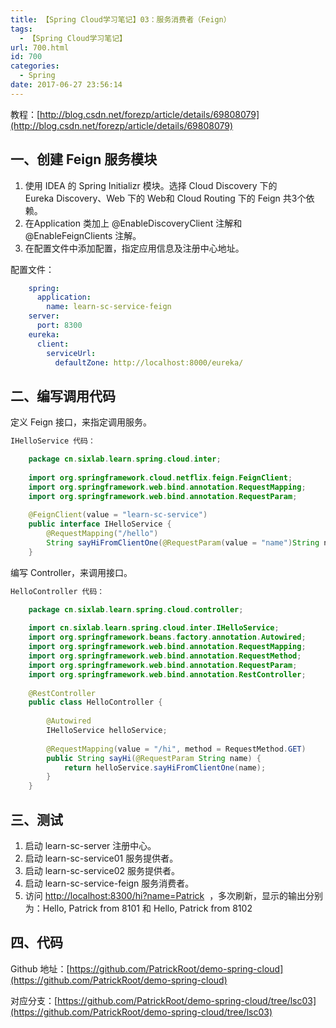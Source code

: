 ```yaml
---
title: 【Spring Cloud学习笔记】03：服务消费者（Feign）
tags:
  - 【Spring Cloud学习笔记】
url: 700.html
id: 700
categories:
  - Spring
date: 2017-06-27 23:56:14
---
```


教程：[http://blog.csdn.net/forezp/article/details/69808079](http://blog.csdn.net/forezp/article/details/69808079)  
<!-- more -->
一、创建 Feign 服务模块
---------------

1.  使用 IDEA 的 Spring Initializr 模块。选择 Cloud Discovery 下的 Eureka Discovery、Web 下的 Web和 Cloud Routing 下的 Feign 共3个依赖。
2.  在Application 类加上 @EnableDiscoveryClient 注解和 @EnableFeignClients 注解。
3.  在配置文件中添加配置，指定应用信息及注册中心地址。

配置文件：
```yml
    spring:
      application:
        name: learn-sc-service-feign
    server:
      port: 8300
    eureka:
      client:
        serviceUrl:
          defaultZone: http://localhost:8000/eureka/
```
二、编写调用代码
--------

定义 Feign 接口，来指定调用服务。
```java
IHelloService 代码：

    package cn.sixlab.learn.spring.cloud.inter;
    
    import org.springframework.cloud.netflix.feign.FeignClient;
    import org.springframework.web.bind.annotation.RequestMapping;
    import org.springframework.web.bind.annotation.RequestParam;
    
    @FeignClient(value = "learn-sc-service")
    public interface IHelloService {
        @RequestMapping("/hello")
        String sayHiFromClientOne(@RequestParam(value = "name")String name);
    }
```
编写 Controller，来调用接口。
```java
HelloController 代码：

    package cn.sixlab.learn.spring.cloud.controller;
    
    import cn.sixlab.learn.spring.cloud.inter.IHelloService;
    import org.springframework.beans.factory.annotation.Autowired;
    import org.springframework.web.bind.annotation.RequestMapping;
    import org.springframework.web.bind.annotation.RequestMethod;
    import org.springframework.web.bind.annotation.RequestParam;
    import org.springframework.web.bind.annotation.RestController;
    
    @RestController
    public class HelloController {
        
        @Autowired
        IHelloService helloService;
        
        @RequestMapping(value = "/hi", method = RequestMethod.GET)
        public String sayHi(@RequestParam String name) {
            return helloService.sayHiFromClientOne(name);
        }
    }
```
三、测试
----

1.  启动 learn-sc-server 注册中心。
2.  启动 learn-sc-service01 服务提供者。
3.  启动 learn-sc-service02 服务提供者。
4.  启动 learn-sc-service-feign 服务消费者。
5.  访问 [http://localhost:8300/hi?name=Patrick](http://localhost:8300/hi?name=Patrick)  ，多次刷新，显示的输出分别为：Hello, Patrick from 8101 和 Hello, Patrick from 8102

四、代码
----

Github 地址：[https://github.com/PatrickRoot/demo-spring-cloud](https://github.com/PatrickRoot/demo-spring-cloud)

对应分支：[https://github.com/PatrickRoot/demo-spring-cloud/tree/lsc03](https://github.com/PatrickRoot/demo-spring-cloud/tree/lsc03)